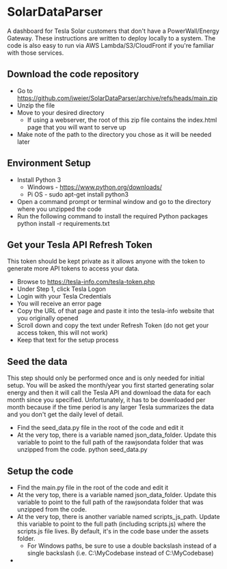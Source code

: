 # SolarDataParser
A dashboard for Tesla Solar customers that don't have a PowerWall/Energy Gateway. These instructions are written to deploy locally to a system. The code is also easy to run via AWS Lambda/S3/CloudFront if you're familiar with those services.

## Download the code repository
* Go to https://github.com/jweier/SolarDataParser/archive/refs/heads/main.zip
* Unzip the file
* Move to your desired directory
  * If using a webserver, the root of this zip file contains the index.html page that you will want to serve up
* Make note of the path to the directory you chose as it will be needed later

## Environment Setup
* Install Python 3
  * Windows - https://www.python.org/downloads/
  * Pi OS - sudo apt-get install python3
* Open a command prompt or terminal window and go to the directory where you unzipped the code
* Run the following command to install the required Python packages
python install -r requirements.txt

## Get your Tesla API Refresh Token
This token should be kept private as it allows anyone with the token to generate more API tokens to access your data.

* Browse to https://tesla-info.com/tesla-token.php
* Under Step 1, click Tesla Logon
* Login with your Tesla Credentials
* You will receive an error page
* Copy the URL of that page and paste it into the tesla-info website that you originally opened
* Scroll down and copy the text under Refresh Token (do not get your access token, this will not work)
* Keep that text for the setup process

## Seed the data
This step should only be performed once and is only needed for initial setup. You will be asked the month/year you first started generating solar energy and then it will call the Tesla API and download the data for each month since you specified. Unfortunately, it has to be downloaded per month because if the time period is any larger Tesla summarizes the data and you don't get the daily level of detail.
* Find the seed_data.py file in the root of the code and edit it
* At the very top, there is a variable named json_data_folder. Update this variable to point to the full path of the rawjsondata folder that was unzipped from the code.
python seed_data.py

## Setup the code
* Find the main.py file in the root of the code and edit it
* At the very top, there is a variable named json_data_folder. Update this variable to point to the full path of the rawjsondata folder that was unzipped from the code.
* At the very top, there is another variable named scripts_js_path. Update this variable to point to the full path (including scripts.js) where the scripts.js file lives. By default, it's in the code base under the assets folder.
  * For Windows paths, be sure to use a double backslash instead of a single backslash (i.e. C:\\MyCodebase instead of C:\MyCodebase)
* 
